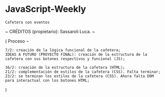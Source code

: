 # JavaScript-Weekly
    Cafetera con eventos

~ CRÉDITOS (propietario): Sassaroli Luca. ~

(
Proceso ¬

    7/2: creación de la lógica funcional de la cafetera;
    IDEAS A FUTURO (PROYECTO FINAL): creación de la estructura de la cafetera con sus botones respectivos y funcional (JS);

    16/2: creación de la estructura de la cafetera (HTML);
    21/2: complementación de estilos de la cafetera (CSS). Falta terminar;
    23/2: se terminan los estilos de la cafetera (CSS). Ahora falta DOM para interactual con los botones HTML;
)


